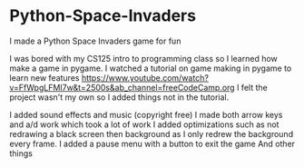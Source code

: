 # Python-Space-Invaders
I made a Python Space Invaders game for fun

I was bored with my CS125 intro to programming class so I learned how make a game in pygame. 
I watched a tutorial on game making in pygame to learn new features https://www.youtube.com/watch?v=FfWpgLFMI7w&t=2500s&ab_channel=freeCodeCamp.org 
I felt the project wasn't my own so I added things not in the tutorial. 

I added sound effects and music (copyright free) 
I made both arrow keys and a/d work which took a lot of work 
I added optimizations such as not redrawing a black screen then background as I only redrew the background every frame. 
I added a pause menu with a button to exit the game
And other things
